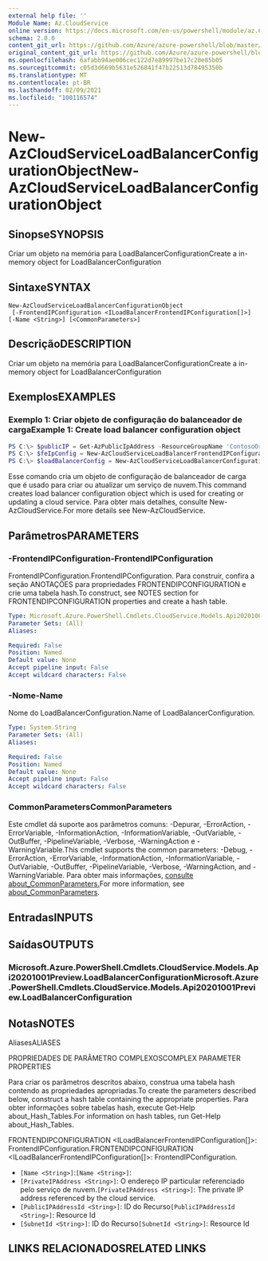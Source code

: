 ```yaml
---
external help file: ''
Module Name: Az.CloudService
online version: https://docs.microsoft.com/en-us/powershell/module/az.CloudService/new-AzCloudServiceLoadBalancerConfigurationObject
schema: 2.0.0
content_git_url: https://github.com/Azure/azure-powershell/blob/master/src/CloudService/help/New-AzCloudServiceLoadBalancerConfigurationObject.md
original_content_git_url: https://github.com/Azure/azure-powershell/blob/master/src/CloudService/help/New-AzCloudServiceLoadBalancerConfigurationObject.md
ms.openlocfilehash: 6afabb94ae006cec122d7e89997be17c20e85b05
ms.sourcegitcommit: c05d3d669b5631e526841f47b22513d78495350b
ms.translationtype: MT
ms.contentlocale: pt-BR
ms.lasthandoff: 02/09/2021
ms.locfileid: "100116574"
---
```

# <span data-ttu-id="d1250-101">New-AzCloudServiceLoadBalancerConfigurationObject</span><span class="sxs-lookup"><span data-stu-id="d1250-101">New-AzCloudServiceLoadBalancerConfigurationObject</span></span>

## <span data-ttu-id="d1250-102">Sinopse</span><span class="sxs-lookup"><span data-stu-id="d1250-102">SYNOPSIS</span></span>
<span data-ttu-id="d1250-103">Criar um objeto na memória para LoadBalancerConfiguration</span><span class="sxs-lookup"><span data-stu-id="d1250-103">Create a in-memory object for LoadBalancerConfiguration</span></span>

## <span data-ttu-id="d1250-104">Sintaxe</span><span class="sxs-lookup"><span data-stu-id="d1250-104">SYNTAX</span></span>

```
New-AzCloudServiceLoadBalancerConfigurationObject
 [-FrontendIPConfiguration <ILoadBalancerFrontendIPConfiguration[]>] [-Name <String>] [<CommonParameters>]
```

## <span data-ttu-id="d1250-105">Descrição</span><span class="sxs-lookup"><span data-stu-id="d1250-105">DESCRIPTION</span></span>
<span data-ttu-id="d1250-106">Criar um objeto na memória para LoadBalancerConfiguration</span><span class="sxs-lookup"><span data-stu-id="d1250-106">Create a in-memory object for LoadBalancerConfiguration</span></span>

## <span data-ttu-id="d1250-107">Exemplos</span><span class="sxs-lookup"><span data-stu-id="d1250-107">EXAMPLES</span></span>

### <span data-ttu-id="d1250-108">Exemplo 1: Criar objeto de configuração do balanceador de carga</span><span class="sxs-lookup"><span data-stu-id="d1250-108">Example 1: Create load balancer configuration object</span></span>
```powershell
PS C:\> $publicIP = Get-AzPublicIpAddress -ResourceGroupName 'ContosoOrg' -Name 'ContosoPublicIP'
PS C:\> $feIpConfig = New-AzCloudServiceLoadBalancerFrontendIPConfigurationObject -Name 'ContosoFe' -PublicIPAddressId $publicIP.Id
PS C:\> $loadBalancerConfig = New-AzCloudServiceLoadBalancerConfigurationObject -Name 'ContosoLB' -FrontendIPConfiguration $feIpConfig
```

<span data-ttu-id="d1250-109">Esse comando cria um objeto de configuração de balanceador de carga que é usado para criar ou atualizar um serviço de nuvem.</span><span class="sxs-lookup"><span data-stu-id="d1250-109">This command creates load balancer configuration object which is used for creating or updating a cloud service.</span></span>
<span data-ttu-id="d1250-110">Para obter mais detalhes, consulte New-AzCloudService.</span><span class="sxs-lookup"><span data-stu-id="d1250-110">For more details see New-AzCloudService.</span></span>

## <span data-ttu-id="d1250-111">Parâmetros</span><span class="sxs-lookup"><span data-stu-id="d1250-111">PARAMETERS</span></span>

### <span data-ttu-id="d1250-112">-FrontendIPConfiguration</span><span class="sxs-lookup"><span data-stu-id="d1250-112">-FrontendIPConfiguration</span></span>
<span data-ttu-id="d1250-113">FrontendIPConfiguration.</span><span class="sxs-lookup"><span data-stu-id="d1250-113">FrontendIPConfiguration.</span></span>
<span data-ttu-id="d1250-114">Para construir, confira a seção ANOTAÇÕES para propriedades FRONTENDIPCONFIGURATION e crie uma tabela hash.</span><span class="sxs-lookup"><span data-stu-id="d1250-114">To construct, see NOTES section for FRONTENDIPCONFIGURATION properties and create a hash table.</span></span>

```yaml
Type: Microsoft.Azure.PowerShell.Cmdlets.CloudService.Models.Api20201001Preview.ILoadBalancerFrontendIPConfiguration[]
Parameter Sets: (All)
Aliases:

Required: False
Position: Named
Default value: None
Accept pipeline input: False
Accept wildcard characters: False
```

### <span data-ttu-id="d1250-115">-Nome</span><span class="sxs-lookup"><span data-stu-id="d1250-115">-Name</span></span>
<span data-ttu-id="d1250-116">Nome do LoadBalancerConfiguration.</span><span class="sxs-lookup"><span data-stu-id="d1250-116">Name of LoadBalancerConfiguration.</span></span>

```yaml
Type: System.String
Parameter Sets: (All)
Aliases:

Required: False
Position: Named
Default value: None
Accept pipeline input: False
Accept wildcard characters: False
```

### <span data-ttu-id="d1250-117">CommonParameters</span><span class="sxs-lookup"><span data-stu-id="d1250-117">CommonParameters</span></span>
<span data-ttu-id="d1250-118">Este cmdlet dá suporte aos parâmetros comuns: -Depurar, -ErrorAction, -ErrorVariable, -InformationAction, -InformationVariable, -OutVariable, -OutBuffer, -PipelineVariable, -Verbose, -WarningAction e -WarningVariable.</span><span class="sxs-lookup"><span data-stu-id="d1250-118">This cmdlet supports the common parameters: -Debug, -ErrorAction, -ErrorVariable, -InformationAction, -InformationVariable, -OutVariable, -OutBuffer, -PipelineVariable, -Verbose, -WarningAction, and -WarningVariable.</span></span> <span data-ttu-id="d1250-119">Para obter mais informações, [consulte about_CommonParameters.](http://go.microsoft.com/fwlink/?LinkID=113216)</span><span class="sxs-lookup"><span data-stu-id="d1250-119">For more information, see [about_CommonParameters](http://go.microsoft.com/fwlink/?LinkID=113216).</span></span>

## <span data-ttu-id="d1250-120">Entradas</span><span class="sxs-lookup"><span data-stu-id="d1250-120">INPUTS</span></span>

## <span data-ttu-id="d1250-121">Saídas</span><span class="sxs-lookup"><span data-stu-id="d1250-121">OUTPUTS</span></span>

### <span data-ttu-id="d1250-122">Microsoft.Azure.PowerShell.Cmdlets.CloudService.Models.Api20201001Preview.LoadBalancerConfiguration</span><span class="sxs-lookup"><span data-stu-id="d1250-122">Microsoft.Azure.PowerShell.Cmdlets.CloudService.Models.Api20201001Preview.LoadBalancerConfiguration</span></span>

## <span data-ttu-id="d1250-123">Notas</span><span class="sxs-lookup"><span data-stu-id="d1250-123">NOTES</span></span>

<span data-ttu-id="d1250-124">Aliases</span><span class="sxs-lookup"><span data-stu-id="d1250-124">ALIASES</span></span>

<span data-ttu-id="d1250-125">PROPRIEDADES DE PARÂMETRO COMPLEXOS</span><span class="sxs-lookup"><span data-stu-id="d1250-125">COMPLEX PARAMETER PROPERTIES</span></span>

<span data-ttu-id="d1250-126">Para criar os parâmetros descritos abaixo, construa uma tabela hash contendo as propriedades apropriadas.</span><span class="sxs-lookup"><span data-stu-id="d1250-126">To create the parameters described below, construct a hash table containing the appropriate properties.</span></span> <span data-ttu-id="d1250-127">Para obter informações sobre tabelas hash, execute Get-Help about_Hash_Tables.</span><span class="sxs-lookup"><span data-stu-id="d1250-127">For information on hash tables, run Get-Help about_Hash_Tables.</span></span>


<span data-ttu-id="d1250-128">FRONTENDIPCONFIGURATION <ILoadBalancerFrontendIPConfiguration[]>: FrontendIPConfiguration.</span><span class="sxs-lookup"><span data-stu-id="d1250-128">FRONTENDIPCONFIGURATION <ILoadBalancerFrontendIPConfiguration[]>: FrontendIPConfiguration.</span></span>
  - <span data-ttu-id="d1250-129">`[Name <String>]`:</span><span class="sxs-lookup"><span data-stu-id="d1250-129">`[Name <String>]`:</span></span> 
  - <span data-ttu-id="d1250-130">`[PrivateIPAddress <String>]`: O endereço IP particular referenciado pelo serviço de nuvem.</span><span class="sxs-lookup"><span data-stu-id="d1250-130">`[PrivateIPAddress <String>]`: The private IP address referenced by the cloud service.</span></span>
  - <span data-ttu-id="d1250-131">`[PublicIPAddressId <String>]`: ID do Recurso</span><span class="sxs-lookup"><span data-stu-id="d1250-131">`[PublicIPAddressId <String>]`: Resource Id</span></span>
  - <span data-ttu-id="d1250-132">`[SubnetId <String>]`: ID do Recurso</span><span class="sxs-lookup"><span data-stu-id="d1250-132">`[SubnetId <String>]`: Resource Id</span></span>

## <span data-ttu-id="d1250-133">LINKS RELACIONADOS</span><span class="sxs-lookup"><span data-stu-id="d1250-133">RELATED LINKS</span></span>

